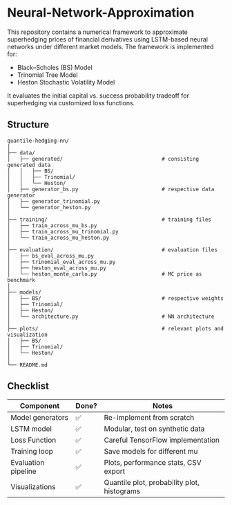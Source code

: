 # Neural-Network-Approximation

This repository contains a numerical framework to approximate superhedging prices of financial derivatives using LSTM-based neural networks under different market models. The framework is implemented for:
- Black–Scholes (BS) Model
- Trinomial Tree Model
- Heston Stochastic Volatility Model

It evaluates the initial capital vs. success probability tradeoff for superhedging via customized loss functions.

## Structure
```
quantile-hedging-nn/
│
├── data/
│   ├── generated/                                # consisting generated data
│   │   ├── BS/
│   │   ├── Trinomial/                          
│   │   └── Heston/                             
│   ├── generator_bs.py                           # respective data generator         
│   ├── generator_trinomial.py
│   └── generator_heston.py
│
├── training/                                     # training files
│   ├── train_across_mu_bs.py
│   ├── train_across_mu_trinomial.py
│   └── train_across_mu_heston.py
│
├── evaluation/                                   # evaluation files
│   ├── bs_eval_across_mu.py
│   ├── trinomial_eval_across_mu.py
│   ├── heston_eval_across_mu.py
│   └── heston_monte_carlo.py                     # MC price as benchmark
│
├── models/                                        
│   ├── BS/                                       # respective weights
│   ├── Trinomial/
│   ├── Heston/
│   └── architecture.py                           # NN architecture
│
├── plots/                                        # relevant plots and visualization
│   ├── BS/
│   ├── Trinomial/
│   └── Heston/
│
└── README.md

```

## Checklist
| Component              |   Done?    | Notes                                               |
| ---------------------- | ---------- | --------------------------------------------------- |
| Model generators       |     ✅     | Re-implement from scratch                           |
| LSTM model             |     ✅     | Modular, test on synthetic data                     |
| Loss Function          |     ✅     | Careful TensorFlow implementation                   |
| Training loop          |     ✅     | Save models for different mu                        |
| Evaluation pipeline    |     ✅     | Plots, performance stats, CSV export                |
| Visualizations         |     ✅     | Quantile plot, probability plot, histograms         |
